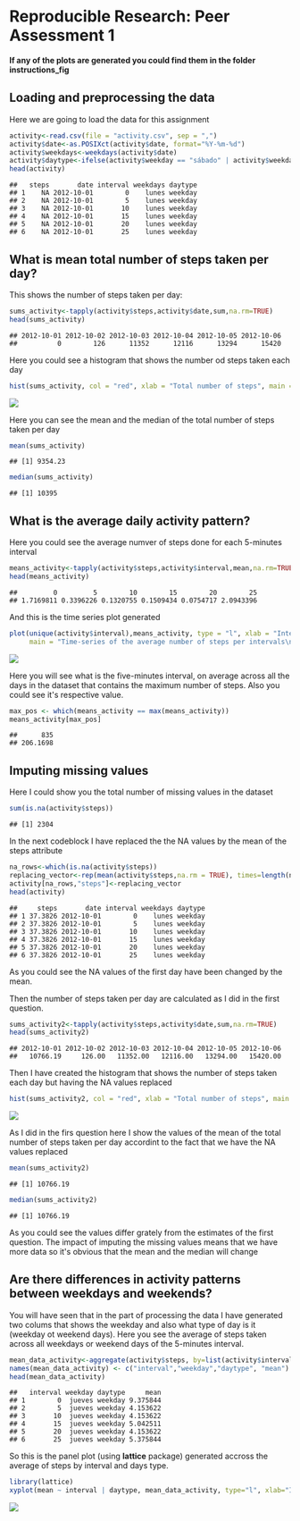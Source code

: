 # Reproducible Research: Peer Assessment 1
**If any of the plots are generated you could find them in the folder instructions_fig**

## Loading and preprocessing the data

Here we are going to load the data for this assignment


```r
activity<-read.csv(file = "activity.csv", sep = ",")
activity$date<-as.POSIXct(activity$date, format="%Y-%m-%d")
activity$weekdays<-weekdays(activity$date)
activity$daytype<-ifelse(activity$weekday == "sábado" | activity$weekday == "domingo", "weekend", "weekday")
head(activity)
```

```
##   steps       date interval weekdays daytype
## 1    NA 2012-10-01        0    lunes weekday
## 2    NA 2012-10-01        5    lunes weekday
## 3    NA 2012-10-01       10    lunes weekday
## 4    NA 2012-10-01       15    lunes weekday
## 5    NA 2012-10-01       20    lunes weekday
## 6    NA 2012-10-01       25    lunes weekday
```

## What is mean total number of steps taken per day?

This shows the number of steps taken per day:


```r
sums_activity<-tapply(activity$steps,activity$date,sum,na.rm=TRUE)
head(sums_activity)
```

```
## 2012-10-01 2012-10-02 2012-10-03 2012-10-04 2012-10-05 2012-10-06 
##          0        126      11352      12116      13294      15420
```

Here you could see a histogram that shows the number od steps taken each day


```r
hist(sums_activity, col = "red", xlab = "Total number of steps", main = "Histogram of the total number of steps taken each day\n(NA removed)")
```

![](PA1_template_files/figure-html/unnamed-chunk-3-1.png)<!-- -->

Here you can see the mean and the median of the total number of steps taken per day


```r
mean(sums_activity)
```

```
## [1] 9354.23
```

```r
median(sums_activity)
```

```
## [1] 10395
```

## What is the average daily activity pattern?

Here you could see the average numver of steps done for each 5-minutes interval


```r
means_activity<-tapply(activity$steps,activity$interval,mean,na.rm=TRUE)
head(means_activity)
```

```
##         0         5        10        15        20        25 
## 1.7169811 0.3396226 0.1320755 0.1509434 0.0754717 2.0943396
```

And this is the time series plot generated


```r
plot(unique(activity$interval),means_activity, type = "l", xlab = "Interval", ylab = "Averege number of steps",
     main = "Time-series of the average number of steps per intervals\n(NA removed)")
```

![](PA1_template_files/figure-html/unnamed-chunk-6-1.png)<!-- -->

Here you will see what is the five-minutes interval, on average across all the days in the dataset that contains the maximum number of steps. Also you could see it's respective value.


```r
max_pos <- which(means_activity == max(means_activity))
means_activity[max_pos]
```

```
##      835 
## 206.1698
```

## Imputing missing values

Here I could show you the total number of missing values in the dataset


```r
sum(is.na(activity$steps))
```

```
## [1] 2304
```

In the next codeblock I have replaced the the NA values by the mean of the steps attribute


```r
na_rows<-which(is.na(activity$steps))
replacing_vector<-rep(mean(activity$steps,na.rm = TRUE), times=length(na_rows))
activity[na_rows,"steps"]<-replacing_vector
head(activity)
```

```
##     steps       date interval weekdays daytype
## 1 37.3826 2012-10-01        0    lunes weekday
## 2 37.3826 2012-10-01        5    lunes weekday
## 3 37.3826 2012-10-01       10    lunes weekday
## 4 37.3826 2012-10-01       15    lunes weekday
## 5 37.3826 2012-10-01       20    lunes weekday
## 6 37.3826 2012-10-01       25    lunes weekday
```

As you could see the NA values of the first day have been changed by the mean.

Then the number of steps taken per day are calculated as I did in the first question.


```r
sums_activity2<-tapply(activity$steps,activity$date,sum,na.rm=TRUE)
head(sums_activity2)
```

```
## 2012-10-01 2012-10-02 2012-10-03 2012-10-04 2012-10-05 2012-10-06 
##   10766.19     126.00   11352.00   12116.00   13294.00   15420.00
```

Then I have created the histogram that shows the number of steps taken each day but having the NA values replaced


```r
hist(sums_activity2, col = "red", xlab = "Total number of steps", main = "Histogram of the total number of steps taken each day\n(NA replaced by mean value)")
```

![](PA1_template_files/figure-html/unnamed-chunk-11-1.png)<!-- -->

As I did in the firs question here I show the values of the mean of the total number of steps taken per day accordint to the fact that we have the NA values replaced


```r
mean(sums_activity2)
```

```
## [1] 10766.19
```

```r
median(sums_activity2)
```

```
## [1] 10766.19
```

As you could see the values differ grately from the estimates of the first question. The impact of imputing the missing values means that we have more data so it's obvious that the mean and the median will change


## Are there differences in activity patterns between weekdays and weekends?

You will have seen that in the part of processing the data I have generated two colums that shows the weekday and also what type of day is it (weekday ot weekend days). Here you see the average of steps taken across all weekdays or weekend days of the 5-minutes interval.


```r
mean_data_activity<-aggregate(activity$steps, by=list(activity$interval, activity$weekday, activity$daytype), mean)
names(mean_data_activity) <- c("interval","weekday","daytype", "mean")
head(mean_data_activity)
```

```
##   interval weekday daytype     mean
## 1        0  jueves weekday 9.375844
## 2        5  jueves weekday 4.153622
## 3       10  jueves weekday 4.153622
## 4       15  jueves weekday 5.042511
## 5       20  jueves weekday 4.153622
## 6       25  jueves weekday 5.375844
```

So this is the panel plot (using **lattice** package) generated accross the average of steps  by interval and days type.


```r
library(lattice)
xyplot(mean ~ interval | daytype, mean_data_activity, type="l", xlab="Interval",  ylab="Number of steps", layout=c(1,2))
```

![](PA1_template_files/figure-html/unnamed-chunk-14-1.png)<!-- -->
